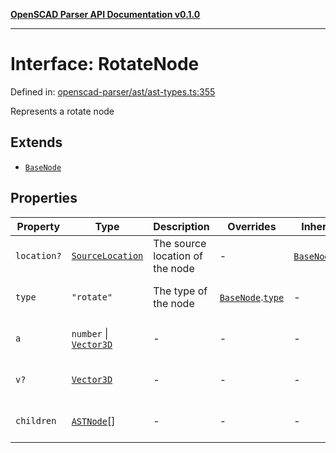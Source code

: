 [**OpenSCAD Parser API Documentation v0.1.0**](../README.md)

***

# Interface: RotateNode

Defined in: [openscad-parser/ast/ast-types.ts:355](https://github.com/holistic-stack/openscad-tree-sitter/blob/57470856b239e8ae819e2b2fa40ff65d8c04912f/packages/openscad-parser/src/lib/openscad-parser/ast/ast-types.ts#L355)

Represents a rotate node

## Extends

- [`BaseNode`](BaseNode.md)

## Properties

| Property | Type | Description | Overrides | Inherited from | Defined in |
| ------ | ------ | ------ | ------ | ------ | ------ |
| <a id="location"></a> `location?` | [`SourceLocation`](SourceLocation.md) | The source location of the node | - | [`BaseNode`](BaseNode.md).[`location`](BaseNode.md#location) | [openscad-parser/ast/ast-types.ts:58](https://github.com/holistic-stack/openscad-tree-sitter/blob/57470856b239e8ae819e2b2fa40ff65d8c04912f/packages/openscad-parser/src/lib/openscad-parser/ast/ast-types.ts#L58) |
| <a id="type"></a> `type` | `"rotate"` | The type of the node | [`BaseNode`](BaseNode.md).[`type`](BaseNode.md#type) | - | [openscad-parser/ast/ast-types.ts:356](https://github.com/holistic-stack/openscad-tree-sitter/blob/57470856b239e8ae819e2b2fa40ff65d8c04912f/packages/openscad-parser/src/lib/openscad-parser/ast/ast-types.ts#L356) |
| <a id="a"></a> `a` | `number` \| [`Vector3D`](../type-aliases/Vector3D.md) | - | - | - | [openscad-parser/ast/ast-types.ts:357](https://github.com/holistic-stack/openscad-tree-sitter/blob/57470856b239e8ae819e2b2fa40ff65d8c04912f/packages/openscad-parser/src/lib/openscad-parser/ast/ast-types.ts#L357) |
| <a id="v"></a> `v?` | [`Vector3D`](../type-aliases/Vector3D.md) | - | - | - | [openscad-parser/ast/ast-types.ts:358](https://github.com/holistic-stack/openscad-tree-sitter/blob/57470856b239e8ae819e2b2fa40ff65d8c04912f/packages/openscad-parser/src/lib/openscad-parser/ast/ast-types.ts#L358) |
| <a id="children"></a> `children` | [`ASTNode`](../type-aliases/ASTNode.md)[] | - | - | - | [openscad-parser/ast/ast-types.ts:359](https://github.com/holistic-stack/openscad-tree-sitter/blob/57470856b239e8ae819e2b2fa40ff65d8c04912f/packages/openscad-parser/src/lib/openscad-parser/ast/ast-types.ts#L359) |
